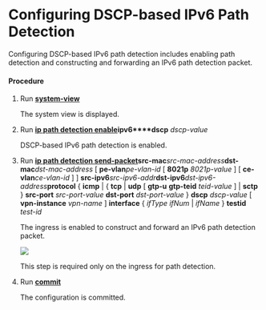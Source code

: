 Configuring DSCP-based IPv6 Path Detection
==========================================

Configuring DSCP-based IPv6 path detection includes enabling path detection and constructing and forwarding an IPv6 path detection packet.

#### Procedure

1. Run [**system-view**](cmdqueryname=system-view)
   
   
   
   The system view is displayed.
2. Run [**ip path detection enable**](cmdqueryname=ip+path+detection+enable)**ipv6****dscp** *dscp-value*
   
   
   
   DSCP-based IPv6 path detection is enabled.
3. Run [**ip path detection send-packet**](cmdqueryname=ip+path+detection+send-packet)**src-mac***src-mac-address***dst-mac***dst-mac-address* [ **pe-vlan***pe-vlan-id* [ **8021p** *8021p-value* ] [ **ce-vlan***ce-vlan-id* ] ] **src-ipv6***src-ipv6-addr***dst-ipv6***dst-ipv6-address***protocol** { **icmp** | { **tcp** | **udp** [ **gtp-u** **gtp-teid** *teid-value* ] | **sctp** } **src-port** *src-port-value* **dst-port** *dst-port-value* } **dscp** *dscp-value* [ **vpn-instance** *vpn-name* ] **interface** { *ifType* *ifNum* | *ifName* } **testid** *test-id*
   
   
   
   The ingress is enabled to construct and forward an IPv6 path detection packet.
   
   
   
   ![](../../../../public_sys-resources/note_3.0-en-us.png) 
   
   This step is required only on the ingress for path detection.
4. Run [**commit**](cmdqueryname=commit)
   
   
   
   The configuration is committed.
